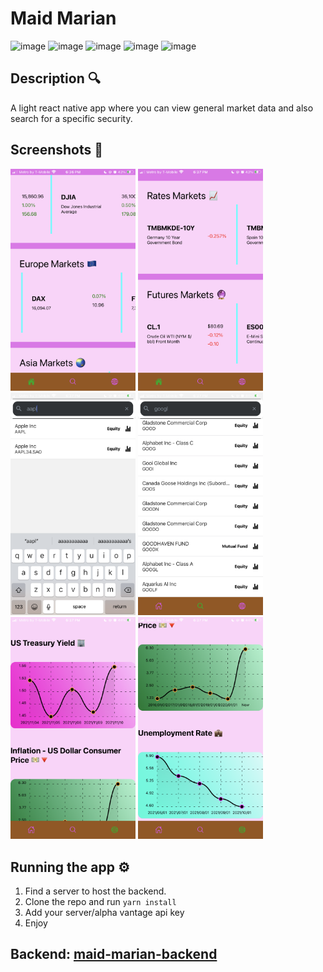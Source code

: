 # Maid Marian

![image](https://img.shields.io/badge/React_Native-20232A?style=for-the-badge&logo=react&logoColor=61DAFB)
![image](https://img.shields.io/badge/Python-3776AB?style=for-the-badge&logo=python&logoColor=white)
![image](https://img.shields.io/badge/JavaScript-323330?style=for-the-badge&logo=javascript&logoColor=F7DF1E)
![image](https://img.shields.io/badge/Flask-000000?style=for-the-badge&logo=flask&logoColor=white)
![image](https://img.shields.io/badge/Raspberry%20Pi-A22846?style=for-the-badge&logo=Raspberry%20Pi&logoColor=white)

## Description 🔍

A light react native app where you can view general market data and also
search for a specific security.

## Screenshots 📸

<img src="./assets/IMG-0618.PNG" alt="img1" width="200"/> <img src="./assets/IMG-0619.PNG" width="200"/> <img src="./assets/IMG-0620.PNG" width="200"/> <img src="./assets/IMG-0622.PNG" width="200"/> <img src="./assets/IMG-0623.PNG" width="200"/> <img src="./assets/IMG-0624.PNG" width="200"/>

## Running the app ⚙️

1. Find a server to host the backend.
2. Clone the repo and run `yarn install`
3. Add your server/alpha vantage api key
4. Enjoy

## Backend: [maid-marian-backend](https://github.com/prince-ao/maid-marian-backend)
